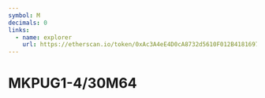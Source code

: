 ```yaml
---
symbol: M
decimals: 0
links:
  - name: explorer
    url: https://etherscan.io/token/0xAc3A4eE4D0cA8732d5610F012B4181697802086a
---
```


# MKPUG1-4/30M64
